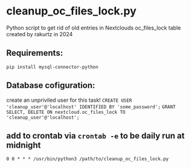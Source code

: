 # cleanup_oc_files_lock.py
Python script to get rid of old entries in Nextclouds oc_files_lock table
created by rakurtz in 2024

## Requirements:
`pip install mysql-connector-python`

## Database cofiguration:
create an unpriviled user for this task!
`CREATE USER 'cleanup_user'@'localhost' IDENTIFIED BY 'some_password';`
`GRANT SELECT, DELETE ON nextcloud.oc_files_lock TO 'cleanup_user'@'localhost';`

## add to crontab via `crontab -e` to be daily run at midnight
`0 0 * * * /usr/bin/python3 /path/to/cleanup_oc_files_lock.py`